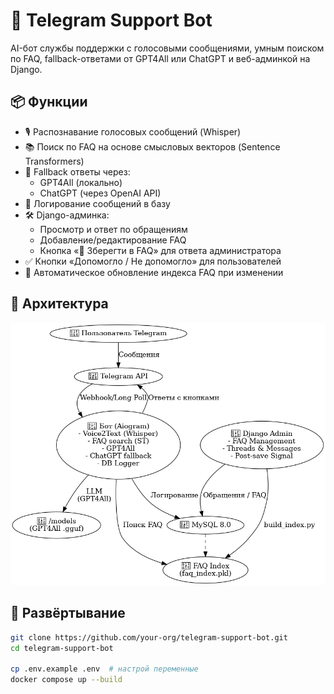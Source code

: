 # 🤖 Telegram Support Bot

AI-бот службы поддержки с голосовыми сообщениями, умным поиском по FAQ, fallback-ответами от GPT4All или ChatGPT и веб-админкой на Django.

## 📦 Функции

- 🎙️ Распознавание голосовых сообщений (Whisper)
- 📚 Поиск по FAQ на основе смысловых векторов (Sentence Transformers)
- 💬 Fallback ответы через:
  - GPT4All (локально)
  - ChatGPT (через OpenAI API)
- 🧾 Логирование сообщений в базу
- 🛠️ Django-админка:
  - Просмотр и ответ по обращениям
  - Добавление/редактирование FAQ
  - Кнопка «📌 Зберегти в FAQ» для ответа администратора
- ✅ Кнопки «Допомогло / Не допомогло» для пользователей
- 🔁 Автоматическое обновление индекса FAQ при изменении

## 🧱 Архитектура

![Архитектура](support_bot_architecture.png)

## 🚀 Развёртывание

```bash
git clone https://github.com/your-org/telegram-support-bot.git
cd telegram-support-bot

cp .env.example .env  # настрой переменные
docker compose up --build
